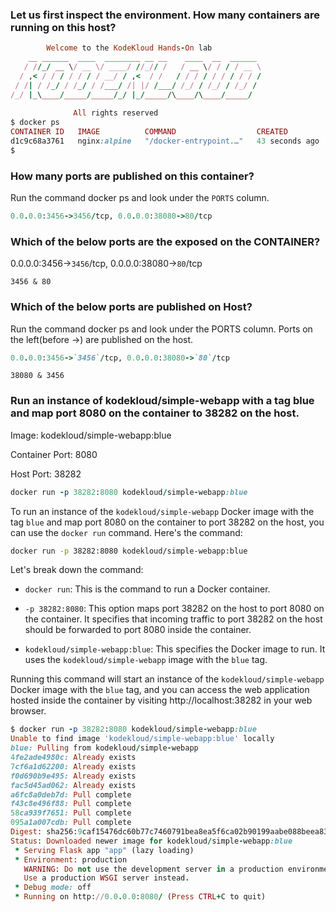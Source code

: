 ### Let us first inspect the environment. How many containers are running on this host?

```ruby
        Welcome to the KodeKloud Hands-On lab                                                                                          
    __ ______  ____  ________ __ __    ____  __  ______ 
   / //_/ __ \/ __ \/ ____/ //_// /   / __ \/ / / / __ \
  / ,< / / / / / / / __/ / ,<  / /   / / / / / / / / / /
 / /| / /_/ / /_/ / /___/ /| |/ /___/ /_/ / /_/ / /_/ / 
/_/ |_\____/_____/_____/_/ |_/_____/\____/\____/_____/  
                                                        
              All rights reserved                                                                                                       
$ docker ps
CONTAINER ID   IMAGE          COMMAND                  CREATED          STATUS          PORTS                                           NAMES
d1c9c68a3761   nginx:alpine   "/docker-entrypoint.…"   43 seconds ago   Up 41 seconds   0.0.0.0:3456->3456/tcp, 0.0.0.0:38080->80/tcp   distracted_taussig
$ 
```

### How many ports are published on this container?
Run the command docker ps and look under the `PORTS` column.
```ruby
0.0.0.0:3456->3456/tcp, 0.0.0.0:38080->80/tcp 
```

### Which of the below ports are the exposed on the CONTAINER?

0.0.0.0:3456->`3456`/tcp, 0.0.0.0:38080->`80`/tcp

```3456 & 80```

### Which of the below ports are published on Host?

Run the command docker ps and look under the PORTS column. Ports on the left(before ->) are published on the host.

```ruby
0.0.0.0:3456->`3456`/tcp, 0.0.0.0:38080->`80`/tcp
```

``` 38080 & 3456 ```

### Run an instance of kodekloud/simple-webapp with a tag blue and map port 8080 on the container to 38282 on the host.



Image: kodekloud/simple-webapp:blue

Container Port: 8080

Host Port: 38282

```ruby
docker run -p 38282:8080 kodekloud/simple-webapp:blue
```
To run an instance of the `kodekloud/simple-webapp` Docker image with the tag `blue` and map port 8080 on the container to port 38282 on the host, you can use the `docker run` command. Here's the command:

```bash
docker run -p 38282:8080 kodekloud/simple-webapp:blue
```

Let's break down the command:

- `docker run`: This is the command to run a Docker container.

- `-p 38282:8080`: This option maps port 38282 on the host to port 8080 on the container. It specifies that incoming traffic to port 38282 on the host should be forwarded to port 8080 inside the container.

- `kodekloud/simple-webapp:blue`: This specifies the Docker image to run. It uses the `kodekloud/simple-webapp` image with the `blue` tag.

Running this command will start an instance of the `kodekloud/simple-webapp` Docker image with the `blue` tag, and you can access the web application hosted inside the container by visiting http://localhost:38282 in your web browser.


```ruby
$ docker run -p 38282:8080 kodekloud/simple-webapp:blue
Unable to find image 'kodekloud/simple-webapp:blue' locally
blue: Pulling from kodekloud/simple-webapp
4fe2ade4980c: Already exists 
7cf6a1d62200: Already exists 
f0d690b9e495: Already exists 
fac5d45ad062: Already exists 
a6fc8a0deb7d: Pull complete 
f43c8e496f88: Pull complete 
58ca939f7651: Pull complete 
095a1a007cdb: Pull complete 
Digest: sha256:9caf15476dc60b77c7460791bea8ea5f6ca02b90199aabe088beea83bc943fe5
Status: Downloaded newer image for kodekloud/simple-webapp:blue
 * Serving Flask app "app" (lazy loading)
 * Environment: production
   WARNING: Do not use the development server in a production environment.
   Use a production WSGI server instead.
 * Debug mode: off
 * Running on http://0.0.0.0:8080/ (Press CTRL+C to quit)
```

### 

```ruby

```

### 

```ruby

```

### 

```ruby

```

